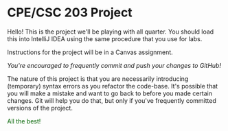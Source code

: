 # CPE/CSC 203 Project

Hello! This is the project we'll be playing with all quarter.
You should load this into IntelliJ IDEA using the same procedure
that you use for labs.

Instructions for the project will be in a Canvas assignment.

_You're encouraged to frequently commit and push your changes
to GitHub!_

The nature of this project is that you are necessarily introducing
(temporary) syntax errors as you refactor the code-base. It's possible
that you will make a mistake and want to go back to before you made
certain changes. Git will help you do that, but only if you've 
frequently committed versions of the project.

<div style="color: darkgreen;">All the best!</div>
